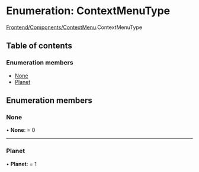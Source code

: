 # Enumeration: ContextMenuType

[Frontend/Components/ContextMenu](../modules/frontend_components_contextmenu.md).ContextMenuType

## Table of contents

### Enumeration members

- [None](frontend_components_contextmenu.contextmenutype.md#none)
- [Planet](frontend_components_contextmenu.contextmenutype.md#planet)

## Enumeration members

### None

• **None**: = 0

---

### Planet

• **Planet**: = 1
